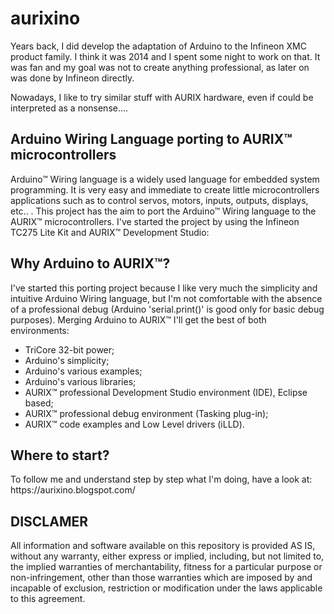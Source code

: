# aurixino

Years back, I did develop the adaptation of Arduino to the Infineon XMC product family. I think it was 2014 and I spent some night to work on that. It was fan and my goal was not to create anything professional, as later on was done by Infineon directly. 

Nowadays, I like to try similar stuff with AURIX hardware, even if could be interpreted as a nonsense....


<h2>Arduino Wiring Language porting to AURIX™ microcontrollers</h2>


Arduino™ Wiring language is a widely used language for embedded system programming. It is very easy and immediate to create little microcontrollers applications such as to control servos, motors, inputs, outputs, displays, etc.. . This project has the aim to port the Arduino™ Wiring language to the AURIX™ microcontrollers. I've started the project by using the Infineon TC275 Lite Kit and AURIX™ Development Studio:


<h2>Why Arduino to AURIX™?</h2>

I've started this porting project because I like very much the simplicity and intuitive Arduino Wiring language, but I'm not comfortable with the absence of a professional debug (Arduino 'serial.print()' is good only for basic debug purposes). Merging Arduino to AURIX™ I'll get the best of both environments: 
<ul>
  <li>TriCore 32-bit power; </li>
  <li>Arduino's simplicity;</li> 
  <li>Arduino's various examples;</li> 
  <li>Arduino's various libraries; </li>
  <li>AURIX™ professional Development Studio environment (IDE), Eclipse based; </li>
  <li>AURIX™ professional debug environment (Tasking plug-in); </li>
  <li>AURIX™ code examples and Low Level drivers (iLLD).</li>
</ul>

<h2>Where to start?</h2>
To follow me and understand step by step what I'm doing, have a look at: https://aurixino.blogspot.com/

<h2>DISCLAMER</h2>

All information and software available on this repository is provided AS IS, without any warranty, either express or implied, including, but not limited to, the implied warranties of merchantability, fitness for a particular purpose or non-infringement, other than those warranties which are imposed by and incapable of exclusion, restriction or modification under the laws applicable to this agreement.



